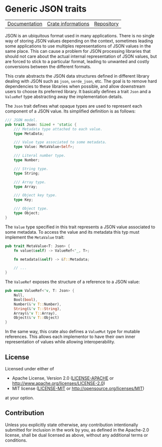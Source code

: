 # Generic JSON traits

<table><tr>
	<td><a href="https://docs.rs/generic-json">Documentation</a></td>
	<td><a href="https://crates.io/crates/generic-json">Crate informations</a></td>
	<td><a href="https://github.com/timothee-haudebourg/generic-json">Repository</a></td>
</tr></table>

JSON is an ubiquitous format used in many applications. There is no single way of storing JSON values depending on the context, sometimes leading some applications to use multiples representations of JSON values in the same place. This can cause a problem for JSON processing libraries that should not care about the actual internal representation of JSON values, but are forced to stick to a particular format, leading to unwanted and costly conversions between the different formats.

This crate abstracts the JSON data structures defined in different library dealing with JSON such as `json`, `serde_json`, etc. The goal is to remove hard dependencies to these libraries when possible, and allow downstream users to choose its preferred library.
It basically defines a trait `Json` and a `ValueRef` type abstracting away the implementation details.

The `Json` trait defines what opaque types are used to represent each component of a JSON value.
Its simplified definition is as follows:
```rust
/// JSON model.
pub trait Json: Sized + 'static {
    /// Metadata type attached to each value.
    type MetaData;

    /// Value type associated to some metadata.
    type Value: MetaValue<Self>;

    /// Literal number type.
    type Number;

    /// String type.
    type String;

    /// Array type.
    type Array;

    /// Object key type.
    type Key;

    /// Object type.
    type Object;
}
```

The `Value` type specified in this trait represents a JSON value associated to some metadata. To access the value and its metadata this typ must implement the `MetaValue` trait:

```rust
pub trait MetaValue<T: Json> {
    fn value(&self) -> ValueRef<'_, T>;

    fn metadata(&self) -> &T::Metadata;

    // ...
}
```

The `ValueRef` exposes the structure of a reference to a JSON value:
```rust
pub enum ValueRef<'v, T: Json> {
    Null,
    Bool(bool),
    Number(&'v T::Number),
    String(&'v T::String),
    Array(&'v T::Array),
    Object(&'v T::Object)
}
```

In the same way, this crate also defines a `ValueMut` type for mutable references. This allows each implementor to have their own inner representation of values while allowing interoperability.

## License

Licensed under either of

 * Apache License, Version 2.0 ([LICENSE-APACHE](LICENSE-APACHE) or http://www.apache.org/licenses/LICENSE-2.0)
 * MIT license ([LICENSE-MIT](LICENSE-MIT) or http://opensource.org/licenses/MIT)

at your option.

## Contribution

Unless you explicitly state otherwise, any contribution intentionally submitted
for inclusion in the work by you, as defined in the Apache-2.0 license, shall be dual licensed as above, without any
additional terms or conditions.
